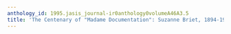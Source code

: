 ```yaml
---
anthology_id: 1995.jasis_journal-ir0anthology0volumeA46A3.5
title: 'The Centenary of "Madame Documentation": Suzanne Briet, 1894-1989'
---
```

